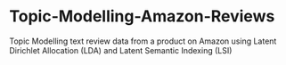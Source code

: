 # Topic-Modelling-Amazon-Reviews
Topic Modelling text review data from a product on Amazon using Latent Dirichlet Allocation (LDA) and Latent Semantic Indexing (LSI)
